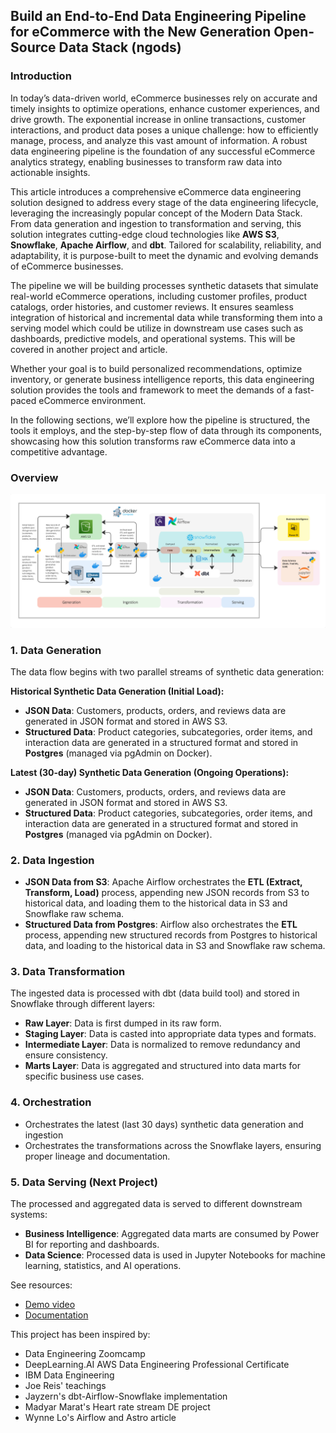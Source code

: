 ## Build an End-to-End Data Engineering Pipeline for eCommerce with the New Generation Open-Source Data Stack (ngods)

### Introduction
In today’s data-driven world, eCommerce businesses rely on accurate and timely insights to optimize operations, enhance customer experiences, and drive growth. The exponential increase in online transactions, customer interactions, and product data poses a unique challenge: how to efficiently manage, process, and analyze this vast amount of information. A robust data engineering pipeline is the foundation of any successful eCommerce analytics strategy, enabling businesses to transform raw data into actionable insights.

This article introduces a comprehensive eCommerce data engineering solution designed to address every stage of the data engineering lifecycle, leveraging the increasingly popular concept of the Modern Data Stack. From data generation and ingestion to transformation and serving, this solution integrates cutting-edge cloud technologies like **AWS S3**, **Snowflake**, **Apache Airflow**, and **dbt**. Tailored for scalability, reliability, and adaptability, it is purpose-built to meet the dynamic and evolving demands of eCommerce businesses.

The pipeline we will be building processes synthetic datasets that simulate real-world eCommerce operations, including customer profiles, product catalogs, order histories, and customer reviews. It ensures seamless integration of historical and incremental data while transforming them into a serving model which could be utilize in downstream use cases such as dashboards, predictive models, and operational systems. This will be covered in another project and article.

Whether your goal is to build personalized recommendations, optimize inventory, or generate business intelligence reports, this data engineering solution provides the tools and framework to meet the demands of a fast-paced eCommerce environment.

In the following sections, we’ll explore how the pipeline is structured, the tools it employs, and the step-by-step flow of data through its components, showcasing how this solution transforms raw eCommerce data into a competitive advantage.

### Overview
![DE eCommerce Diagram](modern-data-stack.png)

### **1. Data Generation**

The data flow begins with two parallel streams of synthetic data generation:

**Historical Synthetic Data Generation (Initial Load):**

- **JSON Data**: Customers, products, orders, and reviews data are generated in JSON format and stored in AWS S3.
- **Structured Data**: Product categories, subcategories, order items, and interaction data are generated in a structured format and stored in **Postgres** (managed via pgAdmin on Docker).

**Latest (30-day) Synthetic Data Generation (Ongoing Operations):**

- **JSON Data**: Customers, products, orders, and reviews data are generated in JSON format and stored in AWS S3.
- **Structured Data**: Product categories, subcategories, order items, and interaction data are generated in a structured format and stored in **Postgres** (managed via pgAdmin on Docker).

### **2. Data Ingestion**

- **JSON Data from S3**: Apache Airflow orchestrates the **ETL (Extract, Transform, Load)** process, appending new JSON records from S3 to historical data, and loading them to the historical data in S3 and Snowflake raw schema.
- **Structured Data from Postgres**: Airflow also orchestrates the **ETL** process, appending new structured records from Postgres to historical data, and loading to the historical data in S3 and Snowflake raw schema.

### **3. Data Transformation**

The ingested data is processed with dbt (data build tool) and stored in Snowflake through different layers:

- **Raw Layer**: Data is first dumped in its raw form.
- **Staging Layer**: Data is casted into appropriate data types and formats.
- **Intermediate Layer**: Data is normalized to remove redundancy and ensure consistency.
- **Marts Layer**: Data is aggregated and structured into data marts for specific business use cases.

### **4. Orchestration**

- Orchestrates the latest (last 30 days) synthetic data generation and ingestion
- Orchestrates the transformations across the Snowflake layers, ensuring proper lineage and documentation.

### **5. Data Serving (Next Project)**

The processed and aggregated data is served to different downstream systems:

- **Business Intelligence**: Aggregated data marts are consumed by Power BI for reporting and dashboards.
- **Data Science**: Processed data is used in Jupyter Notebooks for machine learning, statistics, and AI operations.


See resources:
- [Demo video](https://www.canva.com/design/DAGbNyzmvUc/1T2QqUJmLWkGbqHkyZ9jHw/watch?utm_content=DAGbNyzmvUc&utm_campaign=designshare&utm_medium=link2&utm_source=uniquelinks&utlId=hb0381f7610)
- [Documentation](https://medium.com/@sclauguico/build-an-end-to-end-data-engineering-pipeline-for-ecommerce-with-a-modern-data-stack-e874d89b9906)

This project has been inspired by:
- Data Engineering Zoomcamp
- DeepLearning.AI AWS Data Engineering Professional Certificate
- IBM Data Engineering
- Joe Reis' teachings
- Jayzern's dbt-Airflow-Snowflake implementation
- Madyar Marat's Heart rate stream DE project
- Wynne Lo's Airflow and Astro article
